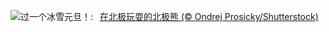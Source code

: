 ![](https://www.bing.com/th?id=OHR.PolarBearSwim_ZH-CN1000349057_UHD.jpg&w=1000)过一个冰雪元旦！:&nbsp;&ensp;[在北极玩耍的北极熊 (© Ondrej Prosicky/Shutterstock)](https://www.bing.com/th?id=OHR.PolarBearSwim_ZH-CN1000349057_UHD.jpg)
<br><br/>

